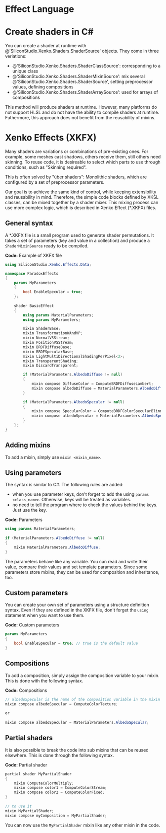 # Effect Language

# Create shaders in C&#35;

You can create a shader at runtime with @'SiliconStudio.Xenko.Shaders.ShaderSource' objects. They come in three veriations:

- @'SiliconStudio.Xenko.Shaders.ShaderClassSource': corresponding to a unique class
- @'SiliconStudio.Xenko.Shaders.ShaderMixinSource': mix several @'SiliconStudio.Xenko.Shaders.ShaderSource', setting preprocessor values, defining compositions
- @'SiliconStudio.Xenko.Shaders.ShaderArraySource': used for arrays of compositions

This method will produce shaders at runtime. However, many platforms do not support HLSL and do not have the ability to compile shaders at runtime. Futhermore, this approach does not benefit from the reusability of mixins. 

# Xenko Effects (XKFX)

Many shaders are variations or combinations of pre-existing ones. For example, some meshes cast shadows, others receive them, still others need skinning.
To reuse code, it is desireable to select which parts to use through conditions, such as "Skinning required".

This is often solved by "über shaders": Monolithic shaders, which are configured by a set of preprocessor parameters.

Our goal is to achieve the same kind of control, while keeping extensibility and reusability in mind.
Therefore, the simple code blocks defined by XKSL classes, can be mixed together by a shader mixer. This mixing process can use more complex logic, which is described in Xenko Effect (*.XKFX) files.

## General syntax

A *.XKFX file is a small program used to generate shader permutations. It takes a set of parameters (key and value in a collection) and produce a `ShaderMixinSource` ready to be compiled.

**Code:** Example of XKFX file

```cs
using SiliconStudio.Xenko.Effects.Data;

namespace ParadoxEffects
{
	params MyParameters
	{
		bool EnableSpecular = true;
	};
	
	shader BasicEffect
	{
		using params MaterialParameters;
		using params MyParameters;

		mixin ShaderBase;
		mixin TransformationWAndVP;
		mixin NormalVSStream;
		mixin PositionVSStream;
		mixin BRDFDiffuseBase;
		mixin BRDFSpecularBase;
		mixin LightMultiDirectionalShadingPerPixel<2>;
		mixin TransparentShading;
		mixin DiscardTransparent;

		if (MaterialParameters.AlbedoDiffuse != null)
		{
			mixin compose DiffuseColor = ComputeBRDFDiffuseLambert;
			mixin compose albedoDiffuse = MaterialParameters.AlbedoDiffuse;
		}

		if (MaterialParameters.AlbedoSpecular != null)
		{
			mixin compose SpecularColor = ComputeBRDFColorSpecularBlinnPhong;
			mixin compose albedoSpecular = MaterialParameters.AlbedoSpecular;
		}
	};
}
```


## Adding mixins

To add a mixin, simply use `mixin <mixin_name>`.

## Using parameters

The syntax is similar to C#. The following rules are added:

- when you use parameter keys, don't forget to add the using `params <class_name>`. Otherwise, keys will be treated as variables.
- no need to tell the program where to check the values behind the keys. Just use the key.

**Code:** Parameters

```cs
using params MaterialParameters;
 
if (MaterialParameters.AlbedoDiffuse != null)
{
	mixin MaterialParameters.AlbedoDiffuse;
}
```


The parameters behave like any variable. You can read and write their value, compare their values and set template parameters. Since some parameters store mixins, they can be used for composition and inheritance, too.

## Custom parameters

You can create your own set of parameters using a structure definition syntax. Even if they are defined in the XKFX file, don't forget the `using` statement when you want to use them.

**Code:** Custom parameters

```cs
params MyParameters
{
	bool EnableSpecular = true; // true is the default value
}
```


## Compositions

To add a composition, simply assign the composition variable to your mixin. This is done with the following syntax.

**Code:** Compositions

```cs
// albedoSpecular is the name of the composition variable in the mixin
mixin compose albedoSpecular = ComputeColorTexture;
 
or
 
mixin compose albedoSpecular = MaterialParameters.AlbedoSpecular;
```


## Partial shaders

It is also possible to break the code into sub mixins that can be reused elsewhere. This is done through the following syntax.

**Code:** Partial shader

```cs
partial shader MyPartialShader
{
	mixin ComputeColorMultiply;
	mixin compose color1 = ComputeColorStream;
	mixin compose color2 = ComputeColorFixed;
}
 
// to use it
mixin MyPartialShader;
mixin compose myComposition = MyPartialShader;
```


You can now use the `MyPartialShader` mixin like any other mixin in the code.


